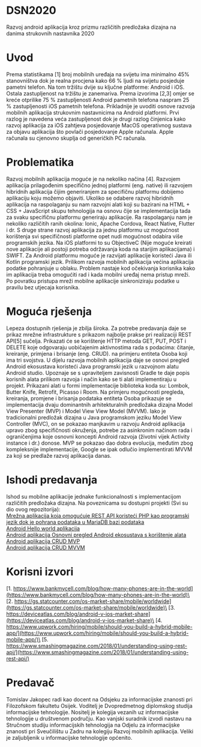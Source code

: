 # DSN2020
Razvoj android aplikacija kroz prizmu različitih predložaka dizajna na danima strukovnih nastavnika 2020

# Uvod
Prema statistikama [1] broj mobilnih uređaja na svijetu ima minimalno 45% stanovništva dok je realna procjena kako 66 % ljudi na svijetu posjeduje pametni telefon. Na tom tržištu dvije su ključne platforme: Android i iOS. Ostala zastupljenost na tržištu je zanemariva. Prema izvorima [2,3] omjer se kreće otprilike 75 % zastupljenosti Android pametnih telefona naspram 25 % zastupljenosti iOS pametnih telefona. Prikladnije je uvoditi osnove razvoja mobilnih aplikacija strukovnim nastavnicima na Android platformi. Prvi razlog je navedena veća zastupljenost dok je drugi razlog činjenica kako razvoj aplikacija za iOS zahtjeva posjedovanje MacOS operativnog sustava za objavu aplikacija što povlači posjedovanje Apple računala. Apple računala su cjenovno skuplja od generičkih PC računala.
# Problematika
Razvoj mobilnih aplikacija moguće je na nekoliko načina [4]. Razvojem aplikacija prilagođenim specifično jednoj platformi (eng. native) ili razvojem hibridnih aplikacija čijim generiranjem za  specifičnu platformu dobijemo aplikaciju koju možemo objaviti. Ukoliko se odabere razvoj hibridnih aplikacija na raspolaganju su nam razvojni alati koji su bazirani na HTML + CSS + JavaScript skupu tehnologija na osnovu čije se implementacija tada za svaku specifičnu platformu generiraju aplikacije. Ra raspolaganju nam je nekoliko različitih ranih okolina: Ionic, Apache Cordova, React Native, Flutter i dr. S druge strane razvoj aplikacija za jednu platformu uz mogućnost korištenja svi specifičnosti platforme opet nudi mogućnost odabira više programskih jezika. Na iOS platformi to su ObjectiveC (Nije moguće kreirati nove aplikacije ali postoji potreba održavanja koda na starijim aplikacijama) i SWIFT. Za Android platformu moguće je razvijati aplikacije koristeći Java ili Kotlin programski jezik. Prilikom razvoja mobilnih aplikacija većina aplikacija podatke pohranjuje u oblaku. Problem nastaje kod očekivanja korisnika kako im aplikacija treba omogućiti rad i kada mobilni uređaj nema pristup mreži. Po povratku pristupa mreži mobilne aplikacije sinkroniziraju podatke u pravilu bez utjecaja korisnika.
# Moguća rješenja
Lepeza dostupnih rješenja je zbilja široka. Za potrebe predavanja daje se prikaz mrežne infrastrukture s prikazom najbolje prakse pri realizaciji REST API[5] sučelja. Prikazati će se korištenje HTTP metoda GET, PUT, POST i DELETE koje odgovaraju uobičajenim aktivnostima rada s podacima: čitanje, kreiranje, primjena i brisanje (eng. CRUD). na primjeru entiteta Osoba koji ima tri svojstva. U dijelu razvoja mobilnih aplikacija daje se osnovi pregled Android ekosustava koristeći Java programski jezik u razvojnom alatu Android studio. Upoznaje se s upraviteljem zavisnosti Gradle te daje popis korisnih alata prilikom razvoja i način kako se ti alati implementiraju u projekt. Prikazani alati u formi implementacije biblioteka koda su: Lombok, Butter Knife, Retrofit, Picasso i Room. Na primjeru mogućnosti pregleda, kreiranja, promjene i brisanja podataka entiteta Osoba prikazuje se implementacija dvaju dominantnih arhitekturalnih predložaka dizajna Model View Presenter (MVP) i Model View View Model (MVVM). Iako je tradicionalni predložak dizajna u Java programskom jeziku Model View Controller (MVC), on se pokazao manjkavim u razvoju Android aplikacija upravo zbog specifičnosti okruženja, potrebe za asinkronim načinom rada i ograničenjima koje osnovni koncepti Android razvoja (životni vijek Activity instance i dr.) donose. MVP se pokazao dao dobra evolucija, međutim zbog kompleksnije implementacije, Google se ipak odlučio implementirati MVVM za koji se predlaže razvoj aplikacija danas.  
# Ishodi predavanja
Ishod su mobilne aplikacije jednake funkcionalnosti s implementacijom različitih predložaka dizajna. Na poveznicama su dostupni projekti (Svi su dio ovog repozitorija):\
[Mrežna aplikacija koja omogućuje REST API koristeći PHP kao programski jezik dok je pohrana podataka u MariaDB bazi podataka](https://github.com/tjakopec/DSN2020/tree/master/RESTAPI)\
[Android Hello world aplikacija](https://github.com/tjakopec/DSN2020/tree/master/HelloWorld)\
[Android aplikacija Osnovni pregled Android ekosustava s korištenje alata](https://github.com/tjakopec/DSN2020/tree/master/ALATI)\
[Android aplikacija CRUD MVP](https://github.com/tjakopec/DSN2020/tree/master/MVPCRUD)\
[Android aplikacija CRUD MVVM](https://github.com/tjakopec/DSN2020/tree/master/MVVMCRUD)

# Korisni izvori
[1. https://www.bankmycell.com/blog/how-many-phones-are-in-the-world](https://www.bankmycell.com/blog/how-many-phones-are-in-the-world)\
[2. https://gs.statcounter.com/os-market-share/mobile/worldwide](https://gs.statcounter.com/os-market-share/mobile/worldwide)\
[3. https://deviceatlas.com/blog/android-v-ios-market-share](https://deviceatlas.com/blog/android-v-ios-market-share)\
[4. https://www.upwork.com/hiring/mobile/should-you-build-a-hybrid-mobile-app/](https://www.upwork.com/hiring/mobile/should-you-build-a-hybrid-mobile-app/)\
[5. https://www.smashingmagazine.com/2018/01/understanding-using-rest-api/](https://www.smashingmagazine.com/2018/01/understanding-using-rest-api/)

# Predavač
Tomislav Jakopec radi kao docent na Odsjeku za informacijske znanosti pri Filozofskom fakultetu Osijek. Voditelj je Dvopredmetnog diplomskog studija informacijske tehnologije. Nositelj je kolegija vezanih uz informacijske tehnologije u društvenom području. Kao vanjski suradnik izvodi nastavu na Stručnom studiju informacijskih tehnologija na Odjelu za informacijske znanosti pri Sveučilištu u Zadru na kolegiju Razvoj mobilnih aplikacija. Veliki je zaljubljenik u informacijske tehnologije općenito.